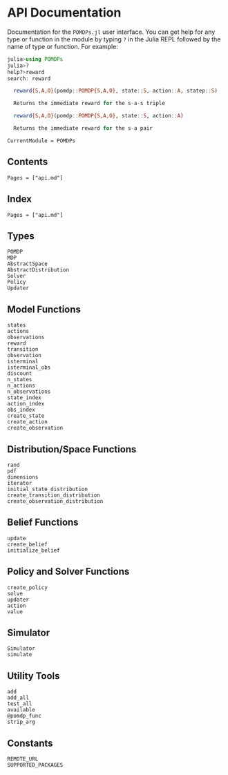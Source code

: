 # API Documentation

Documentation for the `POMDPs.jl` user interface. You can get help for any type or
function in the module by typing `?` in the Julia REPL followed by the name of
type or function. For example:

```julia
julia>using POMDPs
julia>?
help?>reward
search: reward

  reward{S,A,O}(pomdp::POMDP{S,A,O}, state::S, action::A, statep::S)

  Returns the immediate reward for the s-a-s triple

  reward{S,A,O}(pomdp::POMDP{S,A,O}, state::S, action::A)

  Returns the immediate reward for the s-a pair

```

```@meta
CurrentModule = POMDPs
```

## Contents

```@contents
Pages = ["api.md"]
```


## Index

```@index
Pages = ["api.md"]
```


## Types

```@docs
POMDP
MDP
AbstractSpace
AbstractDistribution
Solver
Policy
Updater
```


## Model Functions

```@docs
states
actions
observations
reward
transition
observation
isterminal
isterminal_obs
discount
n_states
n_actions
n_observations
state_index
action_index
obs_index
create_state
create_action
create_observation
```

## Distribution/Space Functions

```@docs
rand
pdf
dimensions
iterator
initial_state_distribution
create_transition_distribution
create_observation_distribution
```

## Belief Functions

```@docs
update
create_belief
initialize_belief
```

## Policy and Solver Functions

```@docs
create_policy
solve
updater
action
value
```

## Simulator

```@docs
Simulator
simulate
```

## Utility Tools

```@docs
add
add_all
test_all
available
@pomdp_func
strip_arg
```

## Constants

```@docs
REMOTE_URL
SUPPORTED_PACKAGES
```

